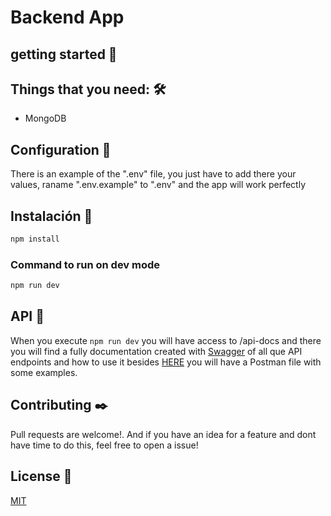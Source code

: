 # Backend App

## getting started 🚀
## Things that you need: 🛠️
 * MongoDB
 
## Configuration 🔧
There is an example of the ".env" file, you just have to add there your values, raname ".env.example" to ".env" and the app will work perfectly

## Instalación 🔧
```bash
npm install
```

### Command to run on dev mode
```bash
npm run dev
```
## API 🌈
When you execute `npm run dev` you will have access to <YOUR-HOST>/api-docs and there you will find a fully documentation created with [Swagger](https://swagger.io/) of all que API endpoints and how to use it besides [HERE](https://www.getpostman.com/collections/2ecc97b824dd4e190e88) you will have a Postman file with some examples.

## Contributing ✒️
Pull requests are welcome!. And if you have an idea for a feature and dont have time to do this, feel free to open a issue!

## License 📄
[MIT](https://choosealicense.com/licenses/mit/)